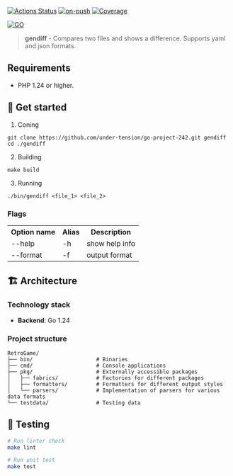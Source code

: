 [![Actions Status](https://github.com/under-tension/go-project-244/actions/workflows/hexlet-check.yml/badge.svg)](https://github.com/under-tension/go-project-244/actions) [![on-push](https://github.com/under-tension/go-project-244/actions/workflows/on-push.yml/badge.svg)](https://github.com/under-tension/go-project-244/actions/workflows/on-push.yml) [![Coverage](https://sonarcloud.io/api/project_badges/measure?project=under-tension_go-project-244&metric=coverage)](https://sonarcloud.io/summary/new_code?id=under-tension_go-project-244)

[![GO](https://img.shields.io/badge/go-1.24+-%2300ADD8.svg?style=for-the-badge&logo=go&logoColor=white)](https://go.dev)

> **gendiff** - Compares two files and shows a difference. Supports yaml and json formats.

## Requirements

- PHP 1.24 or higher.

## 🚀 Get started

1. Coning
```
git clone https://github.com/under-tension/go-project-242.git gendiff
cd ./gendiff
```

2. Building
```
make build
```

3. Running
```
./bin/gendiff <file_1> <file_2>
```

### Flags

<table>
    <tr>
        <th>Option name</th>
        <th>Alias</th>
        <th>Description</th>
    </tr>
    <tr>
        <td>--help</td>
        <td>-h</td>
        <td>show help info</td>
    </tr>
    <tr>
        <td>--format</td>
        <td>-f</td>
        <td>output format</td>
    </tr>
</table>

## 🏗️ Architecture

### Technology stack
- **Backend**: Go 1.24

### Project structure
```
RetroGame/
├── bin/                    # Binaries
├── cmd/                    # Console applications
├── pkg/                    # Externally accessible packages
│   ├── fabrics/            # Factories for different packages
│   ├── formatters/         # Formatters for different output styles
│   └── parsers/            # Implementation of parsers for various data formats
└── testdata/               # Testing data
```

## 🧪 Testing

```bash
# Run linter check
make lint

# Run unit test
make test
```